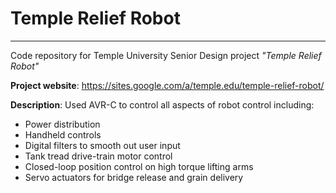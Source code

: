 # Temple Relief Robot
-----
Code repository for Temple University Senior Design project *"Temple Relief Robot"*

**Project website**: https://sites.google.com/a/temple.edu/temple-relief-robot/

**Description**: Used AVR-C to control all aspects of robot control including:
* Power distribution
* Handheld controls 
* Digital filters to smooth out user input
* Tank tread drive-train motor control
* Closed-loop position control on high torque lifting arms
* Servo actuators for bridge release and grain delivery
    
